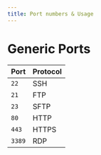 ```yaml
---
title: Port numbers & Usage
---
```


# Generic Ports

| Port   | Protocol |
| ------ | -------- |
| `22`   | SSH      |
| `21`   | FTP      |
| `23`   | SFTP     |
| `80`   | HTTP     |
| `443`  | HTTPS    |
| `3389` | RDP      |
